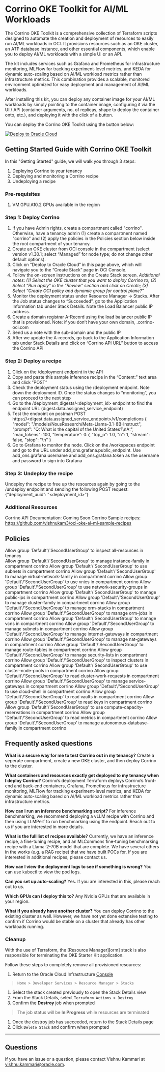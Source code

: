 # Corrino OKE Toolkit for AI/ML Workloads

The Corrino OKE Toolkit is a comprehensive collection of Terraform scripts designed to automate the creation and deployment of resources to easily run AI/ML workloads in OCI. It provisions resources such as an OKE cluster, an ATP database instance, and other essential components, which enable you to deploy AI/ML workloads with a simple UI or an API.

The kit includes services such as Grafana and Prometheus for infrastructure monitoring, MLFlow for tracking experiment-level metrics, and KEDA for dynamic auto-scaling based on AI/ML workload metrics rather than infrastructure metrics. This combination provides a scalable, monitored environment optimized for easy deployment and management of AI/ML workloads.

After installing this kit, you can deploy any container image for your AI/ML workloads by simply pointing to the container image, configuring it via the UI / API (container arguments, no. of replicas, shape to deploy the container onto, etc.), and deploying it with the click of a button.

You can deploy the Corrino OKE Toolkit using the button below:

[![Deploy to Oracle Cloud](https://oci-resourcemanager-plugin.plugins.oci.oraclecloud.com/latest/deploy-to-oracle-cloud.svg)](https://cloud.oracle.com/resourcemanager/stacks/create?region=home&zipUrl=https://github.com/oracle-quickstart/oci-oke-starter-kit/blob/main/corrino-quick-start-vF.zip)

## Getting Started Guide with Corrino OKE Toolkit
In this "Getting Started" guide, we will walk you through 3 steps: 
1. Deploying Corrino to your tenancy
2. Deploying and monitoring a Corrino recipe
3. Undeploying a recipe

### Pre-requisites
1. VM.GPU.A10.2 GPUs available in the region 

### Step 1: Deploy Corrino 
1. If you have Admin rights, create a compartment called "corrino". Otherwise, have a tenancy admin (1) create a compartment named "corrino" and (2) apply the policies in the Policies section below inside the root compartment of your tenancy.
2. Create an OKE cluster from OCI console in the compartment (select version v1.30.1; select “Managed” for node type; do not change other default options).
3. Click on “Deploy to Oracle Cloud” in this page above, which will navigate you to the “Create Stack” page in OCI Console.
4. Follow the on-screen instructions on the Create Stack screen. _Additional notes: (1) Select the OKE cluster that you want to deploy Corrino to; (2) Select “Run apply” in the “Review” section and click on Create; (3) Select “Create OCI policy and dynamic group for control plane?”_
5. Monitor the deployment status under Resource Manager -> Stacks. After the Job status changes to “Succeeded”, go to the Application Information tab under Stack Details. Note the Load Balancer public IP address.
6. Create a domain registrar A-Record using the load balancer public IP that is provisioned. Note: if you don’t have your own domain, <sub-domain>.corrino-oci.com
7. Send us a note with the sub-domain and the public IP
8. After we update the A-records, go back to the Application Information tab under Stack Details and click on “Corrino API URL” button to access the Corrino API 

### Step 2: Deploy a recipe 
1. Click on the /deployment endpoint in the API
2. Copy and paste this sample inference recipe in the “Content:” text area and click “POST”
3. Check the deployment status using the /deployment endpoint. Note down the deployment ID. Once the status changes to “monitoring”, you can proceed to the next step
4. Go to the /deployment_digests/<deployment_id> endpoint to find the endpoint URL (digest.data.assigned_service_endpoint)
5. Test the endpoint on postman 
    POST https://<digest.data.assigned_service_endpoint>/v1/completions 
    { 
        "model": "/models/NousResearch/Meta-Llama-3.1-8B-Instruct", 
        "prompt": "Q: What is the capital of the United States?\nA:", 
        "max_tokens": 100, 
        "temperature": 0.7, 
        "top_p": 1.0, 
        "n": 1, 
        "stream": false, 
        "stop": "\n" 
    } 
6. Go to Grafana to monitor the node. Click on the /workspaces endpoint and go to the URL under add_ons.grafana.public_endpoint. Use add_ons.grafana.username and add_ons.grafana.token as the username and password to sign into Grafana 

### Step 3: Undeploy the recipe 
Undeploy the recipe to free up the resources again by going to the /undeploy endpoint and sending the following POST request: 
{“deployment_uuid”: “<deployment_id>”} 

### Additional Resources
Corrino API Documentation: Coming Soon 
Corrino Sample recipes: https://github.com/vishnukam3/oci-oke-ai-ml-sample-recipes 

## Policies 
Allow group 'Default'/'SecondUserGroup' to inspect all-resources in tenancy  
Allow group 'Default'/'SecondUserGroup' to manage instance-family in compartment corrino 
Allow group 'Default'/'SecondUserGroup' to use subnets in compartment corrino 
Allow group 'Default'/'SecondUserGroup' to manage virtual-network-family in compartment corrino 
Allow group 'Default'/'SecondUserGroup' to use vnics in compartment corrino 
Allow group 'Default'/'SecondUserGroup' to use network-security-groups in compartment corrino 
Allow group 'Default'/'SecondUserGroup' to manage public-ips in compartment corrino 
Allow group 'Default'/'SecondUserGroup' to manage cluster-family in compartment corrino 
Allow group 'Default'/'SecondUserGroup' to manage orm-stacks in compartment corrino 
Allow group 'Default'/'SecondUserGroup' to manage orm-jobs in compartment corrino 
Allow group 'Default'/'SecondUserGroup' to manage vcns in compartment corrino 
Allow group 'Default'/'SecondUserGroup' to manage subnets in compartment corrino 
Allow group 'Default'/'SecondUserGroup' to manage internet-gateways in compartment corrino 
Allow group 'Default'/'SecondUserGroup' to manage nat-gateways in compartment corrino 
Allow group 'Default'/'SecondUserGroup' to manage route-tables in compartment corrino 
Allow group 'Default'/'SecondUserGroup' to manage security-lists in compartment corrino 
Allow group 'Default'/'SecondUserGroup' to inspect clusters in compartment corrino 
Allow group 'Default'/'SecondUserGroup' to use cluster-node-pools in compartment corrino 
Allow group 'Default'/'SecondUserGroup' to read cluster-work-requests in compartment corrino 
Allow group 'Default'/'SecondUserGroup' to manage service-gateways in compartment corrino 
Allow group 'Default'/'SecondUserGroup' to use cloud-shell in compartment corrino 
Allow group 'Default'/'SecondUserGroup' to read vaults in compartment corrino 
Allow group 'Default'/'SecondUserGroup' to read keys in compartment corrino 
Allow group 'Default'/'SecondUserGroup' to use compute-capacity-reservations in compartment corrino 
Allow group 'Default'/'SecondUserGroup' to read metrics in compartment corrino 
Allow group 'Default'/'SecondUserGroup' to manage autonomous-database-family in compartment corrino 

## Frequently asked questions 

**What is a secure way for me to test Corrino out in my tenancy?**
Create a seperate compartment, create a new OKE cluster, and then deploy Corrino to the cluster. 

**What containers and resources exactly get deployed to my tenancy when I deploy Corrino?**
Corrino’s deployment Terraform deploys Corrino’s front-end and back-end containers, Grafana, Prometheus for infrastructure monitoring, MLFlow for tracking experiment-level metrics, and KEDA for dynamic auto-scaling based on AI/ML workload metrics rather than infrastructure metrics. 

**How can I run an inference benchmarking script?**
For inference benchmarking, we recommend deploying a vLLM recipe with Corrino and then using LLMPerf to run benchmarking using the endpoint. Reach out to us if you are interested in more details. 

**What is the full list of recipes available?**
Currently, we have an inference recipe, a fine-tuning recipe, and an MLCommons fine-tuning benchmarking recipe with a Llama-2-70B model that are complete. We have several others in the works (e.g. a RAG recipe) that we have built POCs for. If you are interested in additional recipes, please contact us. 

**How can I view the deployment logs to see if something is wrong?**
You can use kubectl to view the pod logs. 

**Can you set up auto-scaling?**
Yes. If you are interested in this, please reach out to us. 

**Which GPUs can I deploy this to?**
Any Nvidia GPUs that are available in your region. 

**What if you already have another cluster?**
You can deploy Corrino to the existing cluster as well. However, we have not yet done extensive testing to confirm if Corrino would be stable on a cluster that already has other workloads running. 

### Cleanup

With the use of Terraform, the [Resource Manager][orm] stack is also responsible for terminating the OKE Starter Kit application.

Follow these steps to completely remove all provisioned resources:

1. Return to the Oracle Cloud Infrastructure [Console](https://cloud.oracle.com/resourcemanager/stacks)

  > `Home > Developer Services > Resource Manager > Stacks`

1. Select the stack created previously to open the Stack Details view
1. From the Stack Details, select `Terraform Actions > Destroy`
1. Confirm the **Destroy** job when prompted

  > The job status will be **In Progress** while resources are terminated

1. Once the destroy job has succeeded, return to the Stack Details page
1. Click `Delete Stack` and confirm when prompted

---

## Questions

If you have an issue or a question, please contact Vishnu Kammari at vishnu.kammari@oracle.com.
